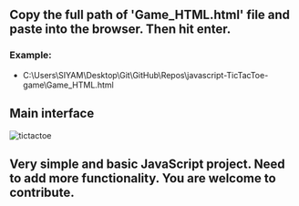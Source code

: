 ## Copy the full path of 'Game_HTML.html' file and paste into the browser. Then hit enter.
### Example:
* C:\Users\SIYAM\Desktop\Git\GitHub\Repos\javascript-TicTacToe-game\Game_HTML.html

## Main interface
![tictactoe](https://user-images.githubusercontent.com/23103980/47039071-e0228300-d1a4-11e8-96ef-ae43f53a20ed.JPG)

## Very simple and basic JavaScript project. Need to add more functionality. You are welcome to contribute.
